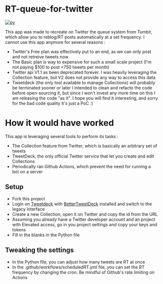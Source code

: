 # RT-queue-for-twitter

[![py](https://github.com/Charlignon/RT-queue-for-twitter/actions/workflows/scheduledRT.yml/badge.svg)](https://github.com/Charlignon/RT-queue-for-twitter/actions/workflows/scheduledRT.yml)

This app was made to recreate on Twitter the queue system from Tumblr, which allow you to reblog/RT posts automatically at a set frequency.
I cannot use this app anymore for several reasons :
- Twitter's Free plan was effectively put to an end, as we can only post and not retreive tweets now
- The Basic plan is way to expensive for such a small scale project (I'm not paying $100 to post <750 tweets per month)
- Twitter api V1.1 as been deprecated forever. I was heavily leveraging the Collection feature, but V2 does not provide any way to access this data
- Tweetdeck (the only tool available to manage Collections) will probably be terminated sooner or later
I intended to clean and refacto the code before open-sourcing it, but since I won't invest any more time on this I am releasing the code "as it". I hope you will find it interesting, and sorry for the bad code quality it's just a PoC :)

# How it would have worked

This app is leveraging several tools to perform its tasks :
- The Collection feature from Twitter, which is basically an arbitrary set of tweets
- TweetDeck, the only official Twitter service that let you create and edit Collections
- Periodically ran Github Actions, which prevent the need for running a bot on a server

## Setup
- Fork this project
- Login on [Tweetdeck](tweetdeck.twitter.com/) with [BetterTweetDeck](https://better.tw/) installed and switch to the legacy interface
- Create a new Collection, open it on Twitter and copy the id from the URL
- Assuming you already have a Twitter developer account and an project with Elevated access, go in you project settings and copy your keys and tokens
- Fill in the blanks in the Python file

## Tweaking the settings
- In the Python file, you can adjust how many tweets are RT at once
- In the .github/workflows/scheduledRT.yml file, you can set the RT frequency by changing the cron. Be mindful of Github's rate limiting on Actions

